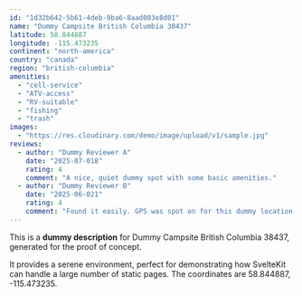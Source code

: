 ```yaml
---
id: "1d32b642-5b61-4deb-9ba6-8aad003e8d01"
name: "Dummy Campsite British Columbia 38437"
latitude: 58.844887
longitude: -115.473235
continent: "north-america"
country: "canada"
region: "british-columbia"
amenities:
  - "cell-service"
  - "ATV-access"
  - "RV-suitable"
  - "fishing"
  - "trash"
images:
  - "https://res.cloudinary.com/demo/image/upload/v1/sample.jpg"
reviews:
  - author: "Dummy Reviewer A"
    date: "2025-07-018"
    rating: 4
    comment: "A nice, quiet dummy spot with some basic amenities."
  - author: "Dummy Reviewer B"
    date: "2025-06-021"
    rating: 4
    comment: "Found it easily. GPS was spot on for this dummy location."
---
```


This is a **dummy description** for Dummy Campsite British Columbia 38437, generated for the proof of concept.

It provides a serene environment, perfect for demonstrating how SvelteKit can handle a large number of static pages. The coordinates are 58.844887, -115.473235.
